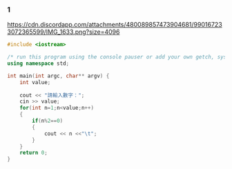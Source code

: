 ### 1

https://cdn.discordapp.com/attachments/480089857473904681/990167233072365599/IMG_1633.png?size=4096

```C++
#include <iostream>

/* run this program using the console pauser or add your own getch, system("pause") or input loop */
using namespace std;

int main(int argc, char** argv) {
	int value;
	
	cout << "請輸入數字：";
	cin >> value;
	for(int n=1;n<value;n++)
	{
		if(n%2==0)
		{
			cout << n <<"\t";
		}
	}
	return 0;
}
```
```C++

```

